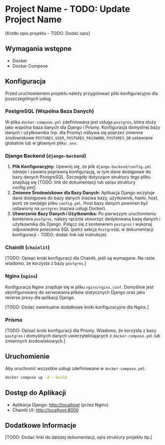 # Project Name - TODO: Update Project Name

[Krótki opis projektu - TODO: Dodać opis]

## Wymagania wstępne

- Docker
- Docker Compose

## Konfiguracja

Przed uruchomieniem projektu należy przygotować pliki konfiguracyjne dla poszczególnych usług.

### PostgreSQL (Wspólna Baza Danych)

W pliku `docker-compose.yml` zdefiniowana jest usługa `postgres`, która służy jako wspólna baza danych dla Django i Prismy. Konfiguracja domyślnej bazy danych i użytkownika (np. dla Prismy) odbywa się poprzez zmienne środowiskowe `POSTGRES_USER`, `POSTGRES_PASSWORD`, `POSTGRES_DB` ustawiane globalnie lub w głównym pliku `.env`.

### Django Backend (`django-backend`)

1.  **Plik Konfiguracyjny:** Upewnij się, że plik `django-backend/config.yml` istnieje i zawiera poprawną konfigurację, w tym dane dostępowe do bazy danych PostgreSQL. Szczegóły dotyczące struktury tego pliku znajdują się [TODO: link do dokumentacji lub opisu struktury config.yml].
2.  **Zmienne Środowiskowe dla Bazy Danych:** Aplikacja Django wczytuje dane dostępowe do bazy danych (nazwa bazy, użytkownik, hasło, host, port) ze swojego pliku `config.yml`. Host bazy danych powinien być ustawiony na `postgres` (nazwa usługi Docker).
3.  **Utworzenie Bazy Danych i Użytkownika:** Po pierwszym uruchomieniu kontenera `postgres`, należy ręcznie utworzyć dedykowaną bazę danych i użytkownika dla Django. Połącz się z kontenerem `postgres` i wykonaj odpowiednie polecenia SQL (patrz sekcja `PostgreSQL` w dokumentacji konfiguracji - TODO: dodać link lub instrukcje).

### Chainlit (`chainlit`)

[TODO: Opisać kroki konfiguracji dla Chainlit, jeśli są wymagane. Na razie wiadomo, że korzysta z bazy `postgres`.]

### Nginx (`nginx`)

Konfiguracja Nginx znajduje się w pliku `nginx/nginx.conf`. Domyślnie jest skonfigurowany do serwowania plików statycznych Django oraz jako reverse proxy dla aplikacji Django.

[TODO: Dodać ewentualne dodatkowe kroki konfiguracyjne dla Nginx.]

### Prisma

[TODO: Opisać kroki konfiguracji dla Prismy. Wiadomo, że korzysta z bazy `postgres` i domyślnych danych uwierzytelniających z `docker-compose.yml` lub zmiennych środowiskowych.]

## Uruchomienie

Aby uruchomić wszystkie usługi zdefiniowane w `docker-compose.yml`:

```bash
docker compose up -d --build
```

## Dostęp do Aplikacji

-   Aplikacja Django: [http://localhost](http://localhost) (przez Nginx)
-   Chainlit UI: [http://localhost:8000](http://localhost:8000)

## Dodatkowe Informacje

[TODO: Dodać linki do dalszej dokumentacji, opis struktury projektu itp.]
